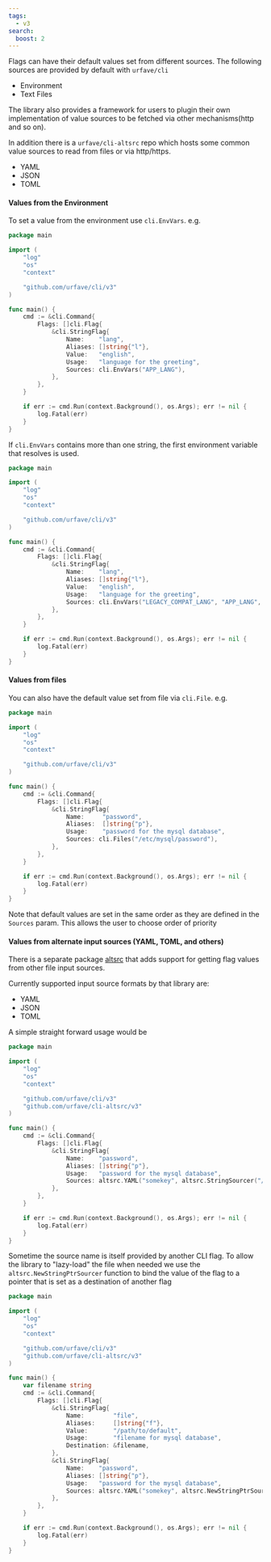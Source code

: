 ```yaml
---
tags:
  - v3
search:
  boost: 2
---
```


Flags can have their default values set from different sources. The following sources are
provided by default with `urfave/cli`

 - Environment
 - Text Files

The library also provides a framework for users to plugin their own implementation of value sources
to be fetched via other mechanisms(http and so on). 

In addition there is a `urfave/cli-altsrc` repo which hosts some common value sources to read 
from files or via http/https. 

 - YAML
 - JSON
 - TOML

#### Values from the Environment

To set a value from the environment use `cli.EnvVars`.  e.g.

<!-- {
  "args": ["&#45;&#45;help"],
  "output": "language for the greeting.*APP_LANG"
} -->
```go
package main

import (
	"log"
	"os"
	"context"

	"github.com/urfave/cli/v3"
)

func main() {
	cmd := &cli.Command{
		Flags: []cli.Flag{
			&cli.StringFlag{
				Name:    "lang",
				Aliases: []string{"l"},
				Value:   "english",
				Usage:   "language for the greeting",
				Sources: cli.EnvVars("APP_LANG"),
			},
		},
	}

	if err := cmd.Run(context.Background(), os.Args); err != nil {
		log.Fatal(err)
	}
}
```

If `cli.EnvVars` contains more than one string, the first environment variable that
resolves is used.

<!-- {
  "args": ["&#45;&#45;help"],
  "output": "language for the greeting.*LEGACY_COMPAT_LANG.*APP_LANG.*LANG"
} -->
```go
package main

import (
	"log"
	"os"
	"context"

	"github.com/urfave/cli/v3"
)

func main() {
	cmd := &cli.Command{
		Flags: []cli.Flag{
			&cli.StringFlag{
				Name:    "lang",
				Aliases: []string{"l"},
				Value:   "english",
				Usage:   "language for the greeting",
				Sources: cli.EnvVars("LEGACY_COMPAT_LANG", "APP_LANG", "LANG"),
			},
		},
	}

	if err := cmd.Run(context.Background(), os.Args); err != nil {
		log.Fatal(err)
	}
}
```

#### Values from files

You can also have the default value set from file via `cli.File`.  e.g.

<!-- {
  "args": ["&#45;&#45;help"],
  "output": "password for the mysql database"
} -->
```go
package main

import (
	"log"
	"os"
	"context"

	"github.com/urfave/cli/v3"
)

func main() {
	cmd := &cli.Command{
		Flags: []cli.Flag{
			&cli.StringFlag{
				Name:     "password",
				Aliases:  []string{"p"},
				Usage:    "password for the mysql database",
				Sources: cli.Files("/etc/mysql/password"),
			},
		},
	}

	if err := cmd.Run(context.Background(), os.Args); err != nil {
		log.Fatal(err)
	}
}
```

Note that default values are set in the same order as they are defined in the
`Sources` param. This allows the user to choose order of priority

#### Values from alternate input sources (YAML, TOML, and others)

There is a separate package [altsrc](https://github.com/urfave/cli-altsrc) that adds support for getting flag values
from other file input sources.

Currently supported input source formats by that library are:

- YAML
- JSON
- TOML

A simple straight forward usage would be

```go
package main

import (
	"log"
	"os"
	"context"

	"github.com/urfave/cli/v3"
	"github.com/urfave/cli-altsrc/v3"
)

func main() {
	cmd := &cli.Command{
		Flags: []cli.Flag{
			&cli.StringFlag{
				Name:    "password",
				Aliases: []string{"p"},
				Usage:   "password for the mysql database",
				Sources: altsrc.YAML("somekey", altsrc.StringSourcer("/path/to/filename")),
			},
		},
	}

	if err := cmd.Run(context.Background(), os.Args); err != nil {
		log.Fatal(err)
	}
}
```

Sometime the source name is itself provided by another CLI flag. To allow the library to "lazy-load"
the file when needed we use the `altsrc.NewStringPtrSourcer` function to bind the value of the flag 
to a pointer that is set as a destination of another flag

```go
package main

import (
	"log"
	"os"
	"context"

	"github.com/urfave/cli/v3"
	"github.com/urfave/cli-altsrc/v3"
)

func main() {
	var filename string
	cmd := &cli.Command{
		Flags: []cli.Flag{
			&cli.StringFlag{
				Name:        "file",
				Aliases:     []string{"f"},
				Value:       "/path/to/default",
				Usage:       "filename for mysql database",
				Destination: &filename,
			},
			&cli.StringFlag{
				Name:    "password",
				Aliases: []string{"p"},
				Usage:   "password for the mysql database",
				Sources: altsrc.YAML("somekey", altsrc.NewStringPtrSourcer(&filename)),
			},
		},
	}

	if err := cmd.Run(context.Background(), os.Args); err != nil {
		log.Fatal(err)
	}
}
```
